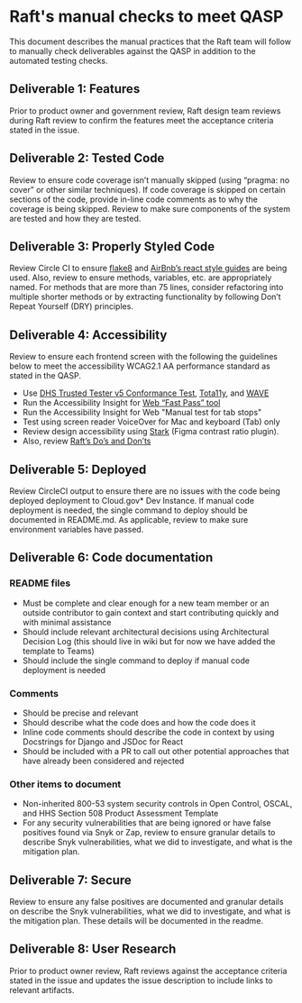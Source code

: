 # Raft's manual checks to meet QASP

This document describes the manual practices that the Raft team will follow to manually check deliverables against the QASP in addition to the automated testing checks.

## Deliverable 1: Features

Prior to product owner and government review, Raft design team reviews during Raft review to confirm the features meet the acceptance criteria stated in the issue.

## Deliverable 2: Tested Code

Review to ensure code coverage isn’t manually skipped (using “pragma: no cover” or other similar techniques). If code coverage is skipped on certain sections of the code, provide in-line code comments as to why the coverage is being skipped. Review to make sure components of the system are tested and how they are tested.

## Deliverable 3: Properly Styled Code

Review Circle CI to ensure [flake8](https://pypi.org/project/flake8/) and [AirBnb’s react style guides](https://github.com/airbnb/javascript/tree/master/react) are being used. Also, review to ensure methods, variables, etc. are appropriately named. For methods that are more than 75 lines, consider refactoring into multiple shorter methods or by extracting functionality by following Don’t Repeat Yourself (DRY) principles.

## Deliverable 4: Accessibility

Review to ensure each frontend screen with the following the guidelines below to meet the accessibility WCAG2.1 AA performance standard as stated in the QASP.

- Use [DHS Trusted Tester v5 Conformance Test](https://section508coordinators.github.io/TrustedTester/), [Tota11y](https://github.com/Khan/tota11y), and [WAVE](https://wave.webaim.org/)
- Run the Accessibility Insight for [Web “Fast Pass” tool](https://accessibilityinsights.io/docs/en/web/getstarted/fastpass)
- Run the Accessibility Insight for Web "Manual test for tab stops"
- Test using screen reader VoiceOver for Mac and keyboard (Tab) only
- Review design accessibility using [Stark](https://www.figma.com/community/plugin/732603254453395948) (Figma contrast ratio plugin).
- Also, review [Raft’s Do’s and Don’ts](https://github.com/HHS/TANF-app/blob/SelenaJV-patch-1/docs/team-charter/rafts-accessibility-dos-and-donts.md)

## Deliverable 5: Deployed

Review CircleCI output to ensure there are no issues with the code being deployed deployment to Cloud.gov* Dev Instance. If manual code deployment is needed, the single command to deploy should be documented in README.md. As applicable, review to make sure environment variables have passed.

## Deliverable 6: Code documentation

### README files

- Must be complete and clear enough for a new team member or an outside contributor to gain context and start contributing quickly and with minimal assistance
- Should include relevant architectural decisions using Architectural Decision Log (this should live in wiki but for now we have added the template to Teams)
- Should include the single command to deploy if manual code deployment is needed

### Comments

- Should be precise and relevant
- Should describe what the code does and how the code does it
- Inline code comments should describe the code in context by using Docstrings for Django and JSDoc for React
- Should be included with a PR to call out other potential approaches that have already been considered and rejected

### Other items to document

- Non-inherited 800-53 system security controls in Open Control, OSCAL, and HHS Section 508 Product Assessment Template
- For any security vulnerabilities that are being ignored or have false positives found via Snyk or Zap, review to ensure granular details to describe Snyk vulnerabilities, what we did to investigate, and what is the mitigation plan.

## Deliverable 7: Secure

Review to ensure any false positives are documented and granular details on describe the Snyk vulnerabilities, what we did to investigate, and what is the mitigation plan. These details will be documented in the readme.

## Deliverable 8: User Research

Prior to product owner review, Raft reviews against the acceptance criteria stated in the issue and updates the issue description to include links to relevant artifacts.
